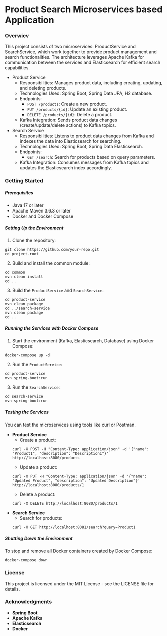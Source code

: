 # Product Search Microservices based Application

### Overwiev
This project consists of two microservices: ProductService and SearchService, which work together to provide product management and search functionalities. The architecture leverages Apache Kafka for communication between the services and Elasticsearch for efficient search capabilities.

- Product Service
  - Responsibilities: Manages product data, including creating, updating, and deleting products.
  - Technologies Used: Spring Boot, Spring Data JPA, H2 database.
  - Endpoints:
    - `POST /products`: Create a new product.
    - `PUT /products/{id}`: Update an existing product.
    - `DELETE /products/{id}`: Delete a product.
  - Kafka Integration: Sends product data changes (create/update/delete actions) to Kafka topics.
- Search Service
  - Responsibilities: Listens to product data changes from Kafka and indexes the data into Elasticsearch for searching.
  - Technologies Used: Spring Boot, Spring Data Elasticsearch.
  - Endpoints:
    - `GET /search`: Search for products based on query parameters.
  - Kafka Integration: Consumes messages from Kafka topics and updates the Elasticsearch index accordingly.
 
### Getting Started
##### Prerequisites
- Java 17 or later
- Apache Maven 3.6.3 or later
- Docker and Docker Compose
##### Setting Up the Environment
1. Clone the repository:
```
git clone https://github.com/your-repo.git
cd project-root
```
2. Build and install the common module:
```
cd common
mvn clean install
cd ..
```
3. Build the `ProductService` and `SearchService`:
```
cd product-service
mvn clean package
cd ../search-service
mvn clean package
cd ..
```
##### Running the Services with Docker Compose
1. Start the environment (Kafka, Elasticsearch, Database) using Docker Compose:
```
docker-compose up -d
```
2. Run the `ProductService`:
```
cd product-service
mvn spring-boot:run
```
3. Run the `SearchService`:
```
cd search-service
mvn spring-boot:run
```
##### Testing the Services
You can test the microservices using tools like curl or Postman.
- **Product Service**
  - Create a product:
  ```
  curl -X POST -H "Content-Type: application/json" -d '{"name": "Product1", "description": "Description1"}' http://localhost:8080/products
  ```
  - Update a product:
  ```
  curl -X PUT -H "Content-Type: application/json" -d '{"name": "Updated Product", "description": "Updated Description"}'     http://localhost:8080/products/1
  ```
  - Delete a product:
  ```
  curl -X DELETE http://localhost:8080/products/1
  ```
- **Search Service**
  - Search for products:
  ```
  curl -X GET http://localhost:8081/search?query=Product1
  ```
##### Shutting Down the Environment
To stop and remove all Docker containers created by Docker Compose:
```
docker-compose down
```

### License
This project is licensed under the MIT License - see the LICENSE file for details.

### Acknowledgments
- **Spring Boot**
- **Apache Kafka**
- **Elasticsearch**
- **Docker**
